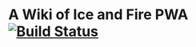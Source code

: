 # A Wiki of Ice and Fire PWA [![Build Status](https://travis-ci.org/CiprianoFreitas/awoif-pwa.svg?branch=master)](https://travis-ci.org/CiprianoFreitas/awoif-pwa)
